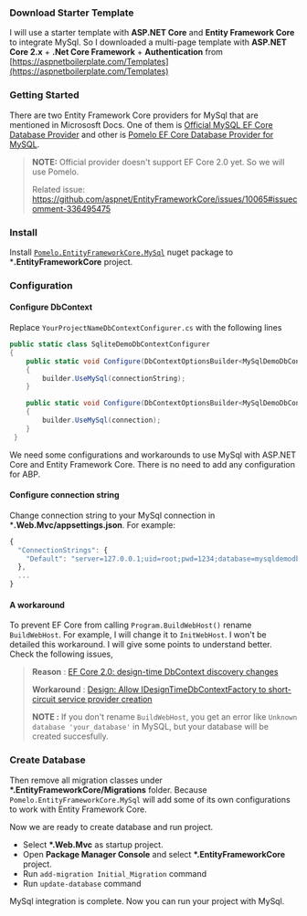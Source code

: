 
### Download Starter Template

I will use a starter template with **ASP.NET Core** and **Entity Framework Core** to integrate MySql. 
So I downloaded a multi-page template with **ASP.NET Core 2.x** + **.Net Core Framework** + **Authentication** from [https://aspnetboilerplate.com/Templates](https://aspnetboilerplate.com/Templates)

### Getting Started

There are two Entity Framework Core providers for MySql that are mentioned in Micrososft Docs. One of them is 
[Official MySQL EF Core Database Provider](https://docs.microsoft.com/en-us/ef/core/providers/mysql/) and 
other is [Pomelo EF Core Database Provider for MySQL](https://docs.microsoft.com/en-us/ef/core/providers/pomelo/).

> **NOTE:** Official provider doesn't support EF Core 2.0 yet. So we will use Pomelo.
> 
> Related issue: https://github.com/aspnet/EntityFrameworkCore/issues/10065#issuecomment-336495475

### Install 

Install [`Pomelo.EntityFrameworkCore.MySql`](https://www.nuget.org/packages/Pomelo.EntityFrameworkCore.MySql/) nuget package to ***.EntityFrameworkCore** project. 

### Configuration

#### Configure DbContext 

Replace `YourProjectNameDbContextConfigurer.cs` with the following lines

```c#
public static class SqliteDemoDbContextConfigurer
{
    public static void Configure(DbContextOptionsBuilder<MySqlDemoDbContext> builder, string connectionString)
    {
        builder.UseMySql(connectionString);
    }

    public static void Configure(DbContextOptionsBuilder<MySqlDemoDbContext> builder, DbConnection connection)
    {
        builder.UseMySql(connection);
    }
 }
 ```

We need some configurations and workarounds to use MySql with ASP.NET Core and Entity Framework Core. 
There is no need to add any configuration for ABP.

#### Configure connection string 

Change connection string to your MySql connection in ***.Web.Mvc/appsettings.json**. For example:

```js
{
  "ConnectionStrings": {
    "Default": "server=127.0.0.1;uid=root;pwd=1234;database=mysqldemodb"
  },
  ...
}

```

#### A workaround

To prevent EF Core from calling `Program.BuildWebHost()` rename `BuildWebHost`. For example, I will change it to `InitWebHost`. 
I won't be detailed this workaround. I will give some points to understand better. Check the following issues,

> **Reason** : [EF Core 2.0: design-time DbContext discovery changes](https://github.com/aspnet/EntityFrameworkCore/issues/9033)
> 
> **Workaround** : [Design: Allow IDesignTimeDbContextFactory to short-circuit service provider creation](https://github.com/aspnet/EntityFrameworkCore/issues/9076#issuecomment-313278753)
>
> **NOTE :** If you don't rename `BuildWebHost`, you get an error like `Unknown database 'your_database'` in MySQL, 
but your database will be created succesfully.

### Create Database

Then remove all migration classes under **\*.EntityFrameworkCore/Migrations** folder. 
Because `Pomelo.EntityFrameworkCore.MySql` will add some of its own configurations to work with Entity Framework Core.

Now we are ready to create database and run project. 

- Select **\*.Web.Mvc** as startup project.
- Open **Package Manager Console** and select **\*.EntityFrameworkCore** project.
- Run `add-migration Initial_Migration` command
- Run `update-database` command

MySql integration is complete. Now you can run your project with MySql. 

